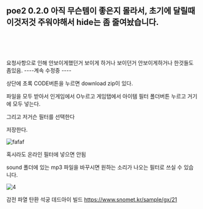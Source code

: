poe2 0.2.0 
아직 무슨템이 좋은지 몰라서, 초기에 달릴때 이것저것 주워야해서 hide는 좀 줄여놨습니다.
-----------------------------------------------------------------------------------------------------
<br><br><br>













요청사항으로 인해 안보이게했던거 보이게 하거나 보이던거 안보이게하거나 한것들도 좀있음.
----계속 수정중 ----

상단에 초록 CODE버튼을 누르면 download zip이 있다.

파일을 모두 받아서 인게임에서 O누르고 게임탭에서 아이템 필터 폴더버튼 누르고 거기에 모두 넣는다.

그리고 저거슨 필터를 선택한다

저장한다.




![fafaf](https://github.com/user-attachments/assets/29f1c65f-8641-4378-85a7-a20856d87f78)





혹시라도 온라인 필터에 넣으면 안됨

sound 폴더에 있는 mp3 파일을 바꾸시면 원하는 소리가 나오는 필터로 쓰실 수 있습니다.


![4](https://github.com/user-attachments/assets/d59a8055-2e8b-4286-b4a3-c64293971a6f)



감전 파열 탄환 석궁 데드아이 빌드
https://www.snomet.kr/sample/gx/21
